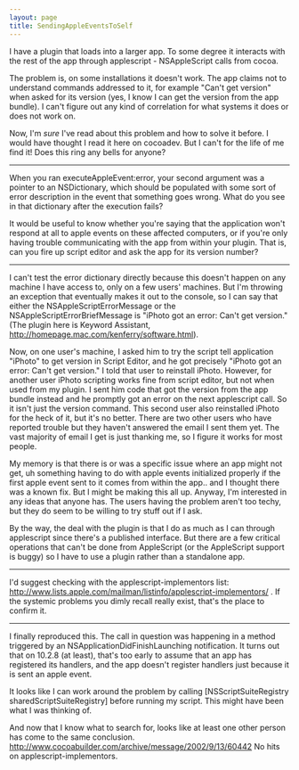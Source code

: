 ```yaml
---
layout: page
title: SendingAppleEventsToSelf
---
```


I have a plugin that loads into a larger app.  To some degree it interacts with the rest of the app through applescript - NSAppleScript calls from cocoa.

The problem is, on some installations it doesn't work.  The app claims not to understand commands addressed to it, for example "Can't get version" when asked for its version (yes, I know I can get the version from the app bundle).  I can't figure out any kind of correlation for what systems it does or does not work on.

Now, I'm *sure* I've read about this problem and how to solve it before.  I would have thought I read it here on cocoadev.  But I can't for the life of me find it!  Does this ring any bells for anyone?

----

When you ran executeAppleEvent:error, your second argument was a pointer to an NSDictionary, which should be populated with some sort of error description in the event that something goes wrong. What do you see in that dictionary after the execution fails?

It would be useful to know whether you're saying that the application won't respond at all to apple events on these affected computers, or if you're only having trouble communicating with the app from within your plugin. That is, can you fire up script editor and ask the app for its version number?

----

I can't test the error dictionary directly because this doesn't happen on any machine I have access to, only on a few users' machines.  But I'm throwing an exception that eventually makes it out to the console, so I can say that either the NSAppleScriptErrorMessage or the NSAppleScriptErrorBriefMessage is "iPhoto got an error: Can't get version."  (The plugin here is Keyword Assistant, http://homepage.mac.com/kenferry/software.html).

Now, on one user's machine, I asked him to try the script     tell application "iPhoto" to get version in Script Editor, and he got precisely "iPhoto got an error: Can't get version."  I told that user to reinstall iPhoto.  However, for another user iPhoto scripting works fine from script editor, but not when used from my plugin.  I sent him code that got the version from the app bundle instead and he promptly got an error on the next applescript call.  So it isn't just the version command.  This second user also reinstalled iPhoto for the heck of it, but it's no better.  There are two other users who have reported trouble but they haven't answered the email I sent them yet.  The vast majority of email I get is just thanking me, so I figure it works for most people.

My memory is that there is or was a specific issue where an app might not get, uh something having to do with apple events initialized properly if the first apple event sent to it comes from within the app.. and I thought there was a known fix.  But I might be making this all up.  Anyway, I'm interested in any ideas that anyone has.  The users having the problem aren't too techy, but they do seem to be willing to try stuff out if I ask.

By the way, the deal with the plugin is that I do as much as I can through applescript since there's a published interface.  But there are a few critical operations that can't be done from AppleScript (or the AppleScript support is buggy) so I have to use a plugin rather than a standalone app.

----

I'd suggest checking with the applescript-implementors list: http://www.lists.apple.com/mailman/listinfo/applescript-implementors/ . If the systemic problems you dimly recall really exist, that's the place to confirm it.

----

I finally reproduced this.  The call in question was happening in a method triggered by an NSApplicationDidFinishLaunching notification.  It turns out that on 10.2.8 (at least), that's too early to assume that an app has registered its handlers, and the app doesn't register handlers just because it is sent an apple event.

It looks like I can work around the problem by calling [NSScriptSuiteRegistry sharedScriptSuiteRegistry] before running my script.  This might have been what I was thinking of.

And now that I know what to search for, looks like at least one other person has come to the same conclusion. <http://www.cocoabuilder.com/archive/message/2002/9/13/60442>  No hits on applescript-implementors.

